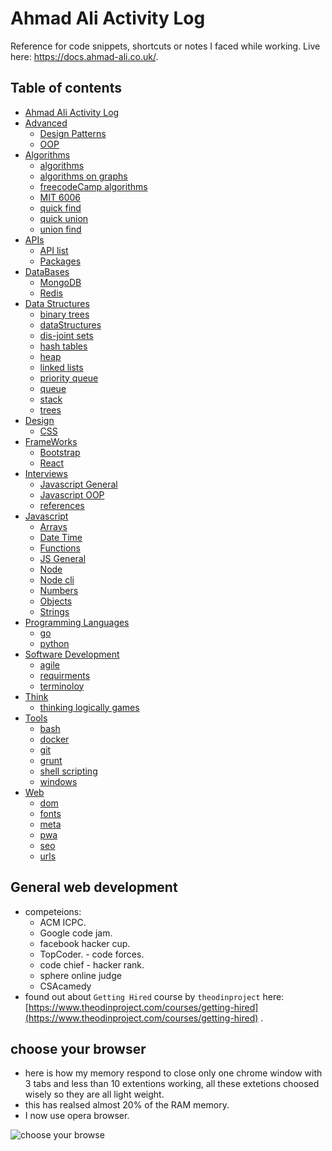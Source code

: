 # Ahmad Ali Activity Log

Reference for code snippets, shortcuts or notes I faced while working. Live here: <https://docs.ahmad-ali.co.uk/>.

## Table of contents

* [Ahmad Ali Activity Log](README.md)
* [Advanced](src/advanced/README.md)
  * [Design Patterns](src/advanced/design_patterns.md)
  * [OOP](src/advanced/oop.md)
* [Algorithms](src/algorithms/README.md)
  * [algorithms](src/algorithms/algorithms.md)
  * [algorithms on graphs](src/algorithms/algorithms-on-graphs.md)
  * [freecodeCamp algorithms](src/algorithms/freecodecamp.md)
  * [MIT 6006](src/algorithms/mit6006.md)
  * [quick find](src/algorithms/quick_find.md)
  * [quick union](src/algorithms/quick_union.md)
  * [union find](src/algorithms/union_find.md)
* [APIs](src/api/README.md)
  * [API list](src/api/api-list.md)
  * [Packages](src/api/packages.md)
* [DataBases](src/databases/README.d)
  * [MongoDB](src/databases/mongo.md)
  * [Redis](src/databases/redis.md)
* [Data Structures](src/dataStructures/README.md)
  * [binary trees](src/dataStructures/binary_trees.md)
  * [dataStructures](src/dataStructures/data_structures.md)
  * [dis-joint sets](src/dataStructures/disjoint_setes.md)
  * [hash tables](src/dataStructures/hash_tables.md)
  * [heap](src/dataStructures/heap.md)
  * [linked lists](src/dataStructures/linked_lists.md)
  * [priority queue](src/dataStructures/priority_queue.md)
  * [queue](src/dataStructures/queue.md)
  * [stack](src/dataStructures/stack.md)
  * [trees](src/dataStructures/trees.md)
* [Design](src/design/README.md)
  * [CSS](src/design/css.md)
* [FrameWorks](src/frameworks/README.md)
  * [Bootstrap](src/frameworks/bootstrap.md)
  * [React](src/frameworks/react.md)
* [Interviews](src/interviews/README.md)
  * [Javascript General](src/interviews/js_general.md)
  * [Javascript OOP](src/interviews/js_oop.md)
  * [references](src/interviews/references.md)
* [Javascript](src/javascript/README.md)
  * [Arrays](src/javascript/arrays.md)
  * [Date Time](src/javascript/datetime.md)
  * [Functions](src/javascript/functions.md)
  * [JS General](src/javascript/generaljs.md)
  * [Node](src/javascript/node.md)
  * [Node cli](src/javascript/cli.md)
  * [Numbers](src/javascript/numbers.md)
  * [Objects](src/javascript/objects.md)
  * [Strings](src/javascript/strings.md)
* [Programming Languages](src/programming-languages/README.md)
  * [go](src/programming-languages/go.md)
  * [python](src/programming-languages/python.md)
* [Software Development](src/software-development/README.md)
  * [agile](src/software-development/agile.md)
  * [requirments](src/software-development/requirments.md)
  * [terminoloy](src/software-development/terminoloy.md)
* [Think](src/think/README.md)
  * [thinking logically games](src/think/thinking_logically_games.md)
* [Tools](src/tools/README.md)
  * [bash](src/tools/bash.md)
  * [docker](src/tools/docker.md)
  * [git](src/tools/git.md)
  * [grunt](src/tools/grunt.md)
  * [shell scripting](src/tools/shel_scripting.md)
  * [windows](src/tools/windows.md)
* [Web](src/web/README.md)
  * [dom](src/web/dom.md)
  * [fonts](src/web/fonts.md)
  * [meta](src/web/meta.md)
  * [pwa](src/web/pwa.md)
  * [seo](src/web/seo.md)
  * [urls](src/web/urls.md)

## General web development

* competeions:
  * ACM ICPC.
  * Google code jam.
  * facebook hacker cup.
  * TopCoder. - code forces.
  * code chief - hacker rank.
  * sphere online judge
  * CSAcamedy
* found out about `Getting Hired` course by `theodinproject` here: [https://www.theodinproject.com/courses/getting-hired](https://www.theodinproject.com/courses/getting-hired) .

## choose your browser

* here is how my memory respond to close only one chrome window with 3 tabs and less than 10 extentions working, all these extetions choosed wisely so they are all light weight.
* this has realsed almost 20% of the RAM memory.
* I now use opera browser.

![choose your browse](https://i.imgur.com/XUbSPc3.png)
